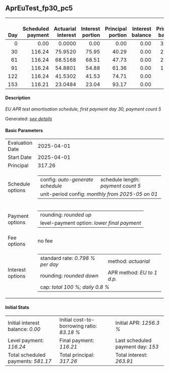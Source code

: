 <h2>AprEuTest_fp30_pc5</h2>
<table>
    <thead style="vertical-align: bottom;">
        <th style="text-align: right;">Day</th>
        <th style="text-align: right;">Scheduled payment</th>
        <th style="text-align: right;">Actuarial interest</th>
        <th style="text-align: right;">Interest portion</th>
        <th style="text-align: right;">Principal portion</th>
        <th style="text-align: right;">Interest balance</th>
        <th style="text-align: right;">Principal balance</th>
        <th style="text-align: right;">Total actuarial interest</th>
        <th style="text-align: right;">Total interest</th>
        <th style="text-align: right;">Total principal</th>
    </thead>
    <tr style="text-align: right;">
        <td class="ci00">0</td>
        <td class="ci01" style="white-space: nowrap;">0.00</td>
        <td class="ci02">0.0000</td>
        <td class="ci03">0.00</td>
        <td class="ci04">0.00</td>
        <td class="ci05">0.00</td>
        <td class="ci06">317.26</td>
        <td class="ci07">0.0000</td>
        <td class="ci08">0.00</td>
        <td class="ci09">0.00</td>
    </tr>
    <tr style="text-align: right;">
        <td class="ci00">30</td>
        <td class="ci01" style="white-space: nowrap;">116.24</td>
        <td class="ci02">75.9520</td>
        <td class="ci03">75.95</td>
        <td class="ci04">40.29</td>
        <td class="ci05">0.00</td>
        <td class="ci06">276.97</td>
        <td class="ci07">75.9520</td>
        <td class="ci08">75.95</td>
        <td class="ci09">40.29</td>
    </tr>
    <tr style="text-align: right;">
        <td class="ci00">61</td>
        <td class="ci01" style="white-space: nowrap;">116.24</td>
        <td class="ci02">68.5168</td>
        <td class="ci03">68.51</td>
        <td class="ci04">47.73</td>
        <td class="ci05">0.00</td>
        <td class="ci06">229.24</td>
        <td class="ci07">144.4689</td>
        <td class="ci08">144.46</td>
        <td class="ci09">88.02</td>
    </tr>
    <tr style="text-align: right;">
        <td class="ci00">91</td>
        <td class="ci01" style="white-space: nowrap;">116.24</td>
        <td class="ci02">54.8801</td>
        <td class="ci03">54.88</td>
        <td class="ci04">61.36</td>
        <td class="ci05">0.00</td>
        <td class="ci06">167.88</td>
        <td class="ci07">199.3489</td>
        <td class="ci08">199.34</td>
        <td class="ci09">149.38</td>
    </tr>
    <tr style="text-align: right;">
        <td class="ci00">122</td>
        <td class="ci01" style="white-space: nowrap;">116.24</td>
        <td class="ci02">41.5302</td>
        <td class="ci03">41.53</td>
        <td class="ci04">74.71</td>
        <td class="ci05">0.00</td>
        <td class="ci06">93.17</td>
        <td class="ci07">240.8791</td>
        <td class="ci08">240.87</td>
        <td class="ci09">224.09</td>
    </tr>
    <tr style="text-align: right;">
        <td class="ci00">153</td>
        <td class="ci01" style="white-space: nowrap;">116.21</td>
        <td class="ci02">23.0484</td>
        <td class="ci03">23.04</td>
        <td class="ci04">93.17</td>
        <td class="ci05">0.00</td>
        <td class="ci06">0.00</td>
        <td class="ci07">263.9275</td>
        <td class="ci08">263.91</td>
        <td class="ci09">317.26</td>
    </tr>
</table>
<h4>Description</h4>
<p><i>EU APR test amortisation schedule, first payment day 30, payment count 5</i></p>
<p>Generated: <i><a href="../GeneratedDate.md">see details</a></i></p>
<h4>Basic Parameters</h4>
<table>
    <tr>
        <td>Evaluation Date</td>
        <td>2025-04-01</td>
    </tr>
    <tr>
        <td>Start Date</td>
        <td>2025-04-01</td>
    </tr>
    <tr>
        <td>Principal</td>
        <td>317.26</td>
    </tr>
    <tr>
        <td>Schedule options</td>
        <td>
            <table>
                <tr>
                    <td>config: <i>auto-generate schedule</i></td>
                    <td>schedule length: <i><i>payment count</i> 5</i></td>
                </tr>
                <tr>
                    <td colspan="2" style="white-space: nowrap;">unit-period config: <i>monthly from 2025-05 on 01</i></td>
                </tr>
            </table>
        </td>
    </tr>
    <tr>
        <td>Payment options</td>
        <td>
            <table>
                <tr>
                    <td>rounding: <i>rounded up</i></td>
                </tr>
                <tr>
                    <td>level-payment option: <i>lower&nbsp;final&nbsp;payment</i></td>
                </tr>
            </table>
        </td>
    </tr>
    <tr>
        <td>Fee options</td>
        <td>no fee
        </td>
    </tr>
    <tr>
        <td>Interest options</td>
        <td>
            <table>
                <tr>
                    <td>standard rate: <i>0.798 % per day</i></td>
                    <td>method: <i>actuarial</i></td>
                </tr>
                <tr>
                    <td>rounding: <i>rounded down</i></td>
                    <td>APR method: <i>EU to 1 d.p.</i></td>
                </tr>
                <tr>
                    <td colspan="2">cap: <i>total 100 %; daily 0.8 %</td>
                </tr>
            </table>
        </td>
    </tr>
</table>
<h4>Initial Stats</h4>
<table>
    <tr>
        <td>Initial interest balance: <i>0.00</i></td>
        <td>Initial cost-to-borrowing ratio: <i>83.18 %</i></td>
        <td>Initial APR: <i>1256.3 %</i></td>
    </tr>
    <tr>
        <td>Level payment: <i>116.24</i></td>
        <td>Final payment: <i>116.21</i></td>
        <td>Last scheduled payment day: <i>153</i></td>
    </tr>
    <tr>
        <td>Total scheduled payments: <i>581.17</i></td>
        <td>Total principal: <i>317.26</i></td>
        <td>Total interest: <i>263.91</i></td>
    </tr>
</table>